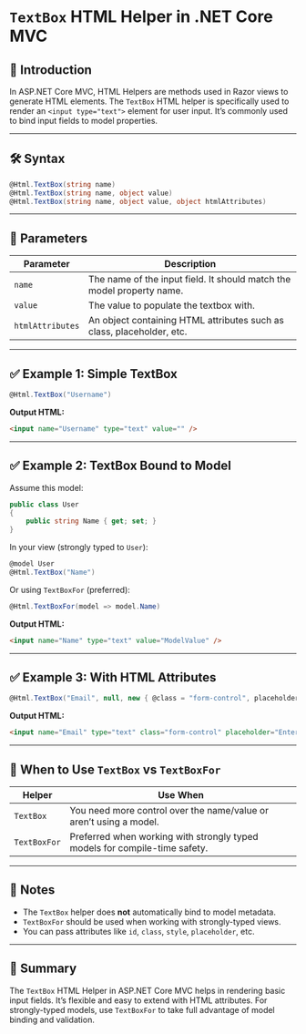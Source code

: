 # `TextBox` HTML Helper in .NET Core MVC

## 🧾 Introduction

In ASP.NET Core MVC, HTML Helpers are methods used in Razor views to generate HTML elements. The `TextBox` HTML helper is specifically used to render an `<input type="text">` element for user input. It’s commonly used to bind input fields to model properties.

---

## 🛠️ Syntax

```csharp
@Html.TextBox(string name)
@Html.TextBox(string name, object value)
@Html.TextBox(string name, object value, object htmlAttributes)
```

---

## 📌 Parameters

| Parameter        | Description                                                                 |
|------------------|-----------------------------------------------------------------------------|
| `name`           | The name of the input field. It should match the model property name.       |
| `value`          | The value to populate the textbox with.                                     |
| `htmlAttributes` | An object containing HTML attributes such as class, placeholder, etc.       |

---

## ✅ Example 1: Simple TextBox

```csharp
@Html.TextBox("Username")
```

**Output HTML:**

```html
<input name="Username" type="text" value="" />
```

---

## ✅ Example 2: TextBox Bound to Model

Assume this model:

```csharp
public class User
{
    public string Name { get; set; }
}
```

In your view (strongly typed to `User`):

```csharp
@model User
@Html.TextBox("Name")
```

Or using `TextBoxFor` (preferred):

```csharp
@Html.TextBoxFor(model => model.Name)
```

**Output HTML:**

```html
<input name="Name" type="text" value="ModelValue" />
```

---

## ✅ Example 3: With HTML Attributes

```csharp
@Html.TextBox("Email", null, new { @class = "form-control", placeholder = "Enter email" })
```

**Output HTML:**

```html
<input name="Email" type="text" class="form-control" placeholder="Enter email" />
```

---

## 🎯 When to Use `TextBox` vs `TextBoxFor`

| Helper        | Use When                                                                 |
|---------------|--------------------------------------------------------------------------|
| `TextBox`     | You need more control over the name/value or aren’t using a model.       |
| `TextBoxFor`  | Preferred when working with strongly typed models for compile-time safety.|

---

## 🧠 Notes

- The `TextBox` helper does **not** automatically bind to model metadata.
- `TextBoxFor` should be used when working with strongly-typed views.
- You can pass attributes like `id`, `class`, `style`, `placeholder`, etc.

---

## 🏁 Summary

The `TextBox` HTML Helper in ASP.NET Core MVC helps in rendering basic input fields. It’s flexible and easy to extend with HTML attributes. For strongly-typed models, use `TextBoxFor` to take full advantage of model binding and validation.